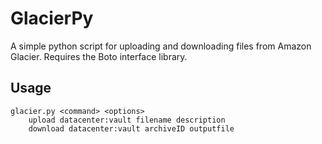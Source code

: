 GlacierPy
=========
A simple python script for uploading and downloading files from Amazon Glacier. Requires the Boto interface library.

Usage
-----
    glacier.py <command> <options>
        upload datacenter:vault filename description
        download datacenter:vault archiveID outputfile
